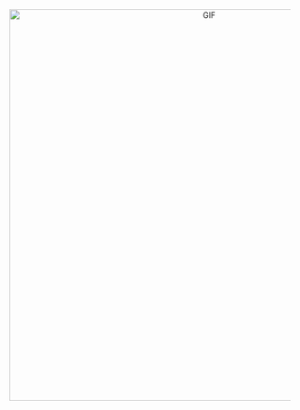 
<div align="center">
<img hight="300" width="700" alt="GIF" align="center" src="https://github.com/MiChaelinzo/MiChaelinzo/blob/master/assets/source.gif">
</div>

